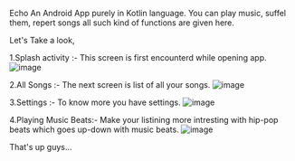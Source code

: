 Echo 
An Android App purely in Kotlin language. You can play music, suffel them, repert songs all such kind of functions are given here.

Let's Take a look,

1.Splash activity :-  This screen is first encounterd while opening app.
 ![image](https://user-images.githubusercontent.com/47354642/113754926-5debf780-972d-11eb-9eaa-bbe83eb8e551.png)

2.All Songs :- The next screen is list of all your songs.
![image](https://user-images.githubusercontent.com/47354642/113755406-e9658880-972d-11eb-98bc-8853e02adac6.png)

3.Settings :- To know more you have settings.
![image](https://user-images.githubusercontent.com/47354642/113755558-16b23680-972e-11eb-8a40-6e0f3e116de6.png)

4.Playing Music Beats:- Make your listining more intresting with hip-pop beats which goes up-down with music beats.
![image](https://user-images.githubusercontent.com/47354642/113755888-701a6580-972e-11eb-8026-d9dfaada377a.png)

That's up guys...
